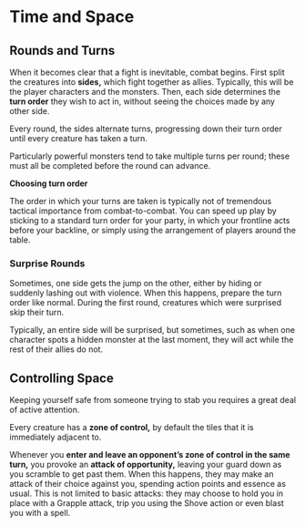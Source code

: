 # Time and Space

## Rounds and Turns

When it becomes clear that a fight is inevitable, combat begins.
First split the creatures into **sides,** which fight together as allies. Typically, this will be the player characters and the monsters.
Then, each side determines the **turn order** they wish to act in, without seeing the choices made by any other side.

Every round, the sides alternate turns, progressing down their turn order until every creature has taken a turn.

Particularly powerful monsters tend to take multiple turns per round; these must all be completed before the round can advance.

<div class="infobox">

**Choosing turn order**

The order in which your turns are taken is typically not of tremendous tactical importance from combat-to-combat.
You can speed up play by sticking to a standard turn order for your party, in which your frontline acts before your backline, or simply using the arrangement of players around the table.

</div>

### Surprise Rounds

Sometimes, one side gets the jump on the other, either by hiding or suddenly lashing out with violence.
When this happens, prepare the turn order like normal. During the first round, creatures which were surprised skip their turn.

Typically, an entire side will be surprised, but sometimes, such as when one character spots a hidden monster at the last moment, they will act while the rest of their allies do not.

## Controlling Space

Keeping yourself safe from someone trying to stab you requires a great deal of active attention.

Every creature has a **zone of control,** by default the tiles that it is immediately adjacent to.

Whenever you **enter and leave an opponent’s zone of control in the same turn,** you provoke an **attack of opportunity,** leaving your guard down as you scramble to get past them.
When this happens, they may make an attack of their choice against you, spending action points and essence as usual.
This is not limited to basic attacks: they may choose to hold you in place with a Grapple attack, trip you using the Shove action or even blast you with a spell.
